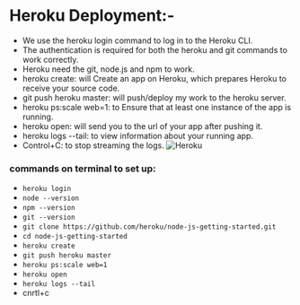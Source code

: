 # Heroku Deployment:-

 * We use the heroku login command to log in to the Heroku CLI.
 * The authentication is required for both the heroku and git commands to work correctly.
 * Heroku need the git, node.js and npm to work.
 * heroku create: will Create an app on Heroku, which prepares Heroku to receive your source code.
 * git push heroku master: will push/deploy my work to the heroku server.
 * heroku ps:scale web=1: to Ensure that at least one instance of the app is running.
 * heroku open: will send you to the url of your app after pushing it.
 * heroku logs --tail: to view information about your running app.
 * Control+C: to stop streaming the logs.
 ![Heroku](./Img/heroku.gif)


### commands on terminal to set up:

- `heroku login `
- `node --version`
- `npm --version`
- `git --version`
- `git clone https://github.com/heroku/node-js-getting-started.git`
- `cd node-js-getting-started  `
- `heroku create  `
- `git push heroku master  `
- `heroku ps:scale web=1  `
- `heroku open  `
- `heroku logs --tail `
- cnrtl+c
